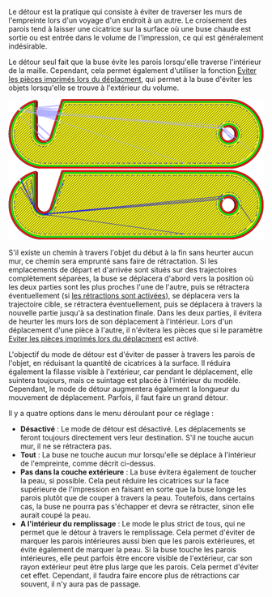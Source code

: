 Le détour est la pratique qui consiste à éviter de traverser les murs de l'empreinte lors d'un voyage d'un endroit à un autre. Le croisement des parois tend à laisser une cicatrice sur la surface où une buse chaude est sortie ou est entrée dans le volume de l'impression, ce qui est généralement indésirable.

Le détour seul fait que la buse évite les parois lorsqu'elle traverse l'intérieur de la maille. Cependant, cela permet également d'utiliser la fonction [Eviter les pièces imprimés lors du déplacment](./travel_avoid_other_parts.md), qui permet à la buse d'éviter les objets lorsqu'elle se trouve à l'extérieur du volume.

![Détour désactivé, le mouvement de déplacement traverse les parois de l'impression](../../../articles/images/retraction_combing_off.png)
![Détour activé, un détour est fait pour éviter de traverser les murs](../../../articles/images/retraction_combing_on.png)

S'il existe un chemin à travers l'objet du début à la fin sans heurter aucun mur, ce chemin sera emprunté sans faire de rétractation. Si les emplacements de départ et d'arrivée sont situés sur des trajectoires complètement séparées, la buse se déplacera d'abord vers la position où les deux parties sont les plus proches l'une de l'autre, puis se rétractera éventuellement (si [les rétractions sont activées](./retraction_enable.md)), se déplacera vers la trajectoire cible, se rétractera éventuellement, puis se déplacera à travers la nouvelle partie jusqu'à sa destination finale. Dans les deux parties, il évitera de heurter les murs lors de son déplacement à l'intérieur. Lors d'un déplacement d'une pièce à l'autre, il n'évitera les pièces que si le paramètre [Eviter les pièces imprimés lors du déplacment](./travel_avoid_other_parts.md) est activé.

L'objectif du mode de détour est d'éviter de passer à travers les parois de l'objet, en réduisant la quantité de cicatrices à la surface. Il réduira également la filasse visible à l'extérieur, car pendant le déplacement, elle suintera toujours, mais ce suintage est placée à l'intérieur du modèle. Cependant, le mode de détour augmentera également la longueur du mouvement de déplacement. Parfois, il faut faire un grand détour.

Il y a quatre options dans le menu déroulant pour ce réglage :
* **Désactivé** : Le mode de détour est désactivé. Les déplacements se feront toujours directement vers leur destination. S'il ne touche aucun mur, il ne se rétractera pas.
* **Tout** : La buse ne touche aucun mur lorsqu'elle se déplace à l'intérieur de l'empreinte, comme décrit ci-dessus.
* **Pas dans la couche extérieure** : La buse évitera également de toucher la peau, si possible. Cela peut réduire les cicatrices sur la face supérieure de l'impression en faisant en sorte que la buse longe les parois plutôt que de couper à travers la peau. Toutefois, dans certains cas, la buse ne pourra pas s'échapper et devra se rétracter, sinon elle aurait coupé la peau.
* **A l'intérieur du remplissage** : Le mode le plus strict de tous, qui ne permet que le détour à travers le remplissage. Cela permet d'éviter de marquer les parois intérieures aussi bien que les parois extérieures, et évite également de marquer la peau. Si la buse touche les parois intérieures, elle peut parfois être encore visible de l'extérieur, car son rayon extérieur peut être plus large que les parois. Cela permet d'éviter cet effet. Cependant, il faudra faire encore plus de rétractions car souvent, il n'y aura pas de passage.
